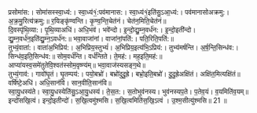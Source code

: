 

  
प्रसोमा॑स:। सोमा॑सस्स्वा॒ध्य॑:। स्वा॒ध्य॑१॒॑:पव॑मानास:। स्वा॒ध्य॑१॒॑इति॑सु॒ऽआ॒ध्य॑:। पव॑मानासोअक्रमु:। अ॒क्र॒मु॒रित्य॑क्रमु:॥ र॒यिङ्कृ॑ण्वन्ति। कृ॒ण्व॒न्ति॒चेत॑नं। चेत॑न॒मिति॒चेत॑नं॥  
दि॒वस्पृ॑थि॒व्या:। पृ॒थि॒व्याअधि॑। अधि॒भव॑। भवे॑न्दो। इ॒न्दो॒द्यु॒म्न॒वर्ध॑न:। इ॒न्दो॒इती॑न्दो। द्यु॒म्न॒वर्ध॑न॒इति॑द्यु॒म्न॒ऽवर्ध॑न:॥ भवा॒वाजा॑नां। वाजा॑नां॒पति॑:। पति॒रिति॒पति॑:॥  
तुभ्यं॒वाता॑:। वाता॑अ॒भिप्रिय॑:। अ॒भिप्रिय॒स्तुभ्यं॑। अ॒भिप्रिय॒इत्य॑भि॒ऽप्रिय॑:। तुभ्य॑मर्षन्ति। अ॒र्ष॒न्ति॒सिन्ध॑व:। सिन्ध॑व॒इति॒सिन्ध॑व:॥ सोम॒वर्ध॑न्ति। वर्ध॑न्तिते। ते॒मह॑:। मह॒इति॒मह॑:॥  
आप्या॑यस्व॒समे॑तुतेवि॒श्वत॑स्सोम॒वृष्ण्य॑म्॥ भवा॒वाज॑स्यसङ्ग॒थे॥  
तुभ्यं॒गाव॑:। गावो॑घृ॒तं। घृ॒तम्पय॑:। पयो॒बभ्रो॑। बभ्रो॑दुदु॒ह्रे। बभ्रो॒इति॒बभ्रो॑। दु॒दु॒ह्रेअक्षि॑तं। अक्षि॑त॒मित्यक्षि॑तं॥ वर्षि॑ष्टे॒अधि॑। अधि॒सान॑वि। सान॒वीति॒सान॑वि॥  
स्वा॒यु॒धस्य॑ते। स्वा॒यु॒धस्येति॑सु॒ऽआ॒यु॒धस्य॑। ते॒स॒त:। स॒तोभुव॑नस्य। भुव॑नस्यप॒ते। प॒तेव॒यं। व॒यमिति॑व॒यम्॥ इन्दो॑सखि॒त्वं। इन्दो॒इतीन्दो॑। स॒खि॒त्वमु॑श्मसि। स॒खि॒त्वमिति॑स॒खि॒ऽत्वं । उ॒श्म॒सीत्यु॑श्मसि॥ 21 ॥  
